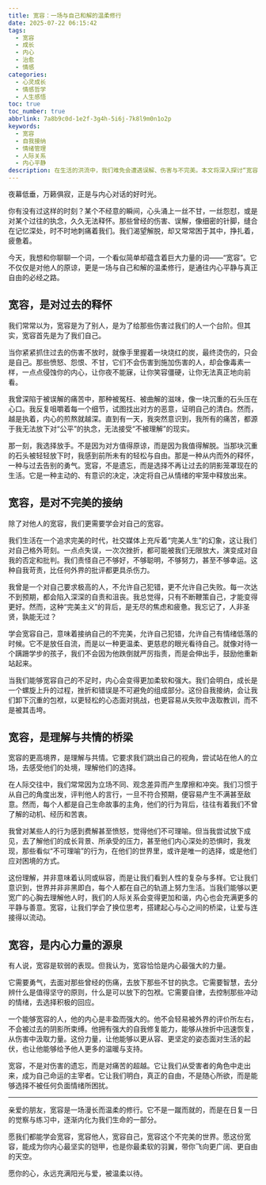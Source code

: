 ```yaml
---
title: 宽容：一场与自己和解的温柔修行
date: 2025-07-22 06:15:42
tags:
  - 宽容
  - 成长
  - 内心
  - 治愈
  - 情感
categories:
  - 心灵成长
  - 情感哲学
  - 人生感悟
toc: true
toc_number: true
abbrlink: 7a8b9c0d-1e2f-3g4h-5i6j-7k8l9m0n1o2p
keywords:
  - 宽容
  - 自我接纳
  - 情绪管理
  - 人际关系
  - 内心平静
description: 在生活的洪流中，我们难免会遭遇误解、伤害与不完美。本文将深入探讨“宽容”这一看似简单却蕴含巨大力量的品质。它不仅是对他人的释怀，更是对自我的温柔拥抱，是通往内心平静与真正自由的必经之路。让我们一同感受宽容带来的治愈与成长，学会放下执念，活出更丰盛的人生。
---
```


夜幕低垂，万籁俱寂，正是与内心对话的好时光。

你有没有过这样的时刻？某个不经意的瞬间，心头涌上一丝不甘，一丝怨怼，或是对某个过往的执念，久久无法释怀。那些曾经的伤害、误解，像细密的针脚，缝合在记忆深处，时不时地刺痛着我们。我们渴望解脱，却又常常困于其中，挣扎着，疲惫着。

今天，我想和你聊聊一个词，一个看似简单却蕴含着巨大力量的词——“宽容”。它不仅仅是对他人的原谅，更是一场与自己和解的温柔修行，是通往内心平静与真正自由的必经之路。

## 宽容，是对过去的释怀

我们常常以为，宽容是为了别人，是为了给那些伤害过我们的人一个台阶。但其实，宽容首先是为了我们自己。

当你紧紧抓住过去的伤害不放时，就像手里握着一块烧红的炭，最终烫伤的，只会是自己。那些愤怒、怨恨、不甘，它们不会伤害到施加伤害的人，却会像毒素一样，一点点侵蚀你的内心，让你夜不能寐，让你笑容僵硬，让你无法真正地向前看。

我曾深陷于被误解的痛苦中，那种被冤枉、被曲解的滋味，像一块沉重的石头压在心口。我反复咀嚼着每一个细节，试图找出对方的恶意，证明自己的清白。然而，越是执着，内心的煎熬就越深。直到有一天，我突然意识到，我所有的痛苦，都源于我无法放下对“公平”的执念，无法接受“不被理解”的现实。

那一刻，我选择放手。不是因为对方值得原谅，而是因为我值得解脱。当那块沉重的石头被轻轻放下时，我感到前所未有的轻松与自由。那是一种从内而外的释怀，一种与过去告别的勇气。宽容，不是遗忘，而是选择不再让过去的阴影笼罩现在的生活。它是一种主动的、有意识的决定，决定将自己从情绪的牢笼中释放出来。

## 宽容，是对不完美的接纳

除了对他人的宽容，我们更需要学会对自己的宽容。

我们生活在一个追求完美的时代，社交媒体上充斥着“完美人生”的幻象，这让我们对自己格外苛刻。一点点失误，一次次挫折，都可能被我们无限放大，演变成对自我的否定和批判。我们责怪自己不够好，不够聪明，不够努力，甚至不够幸运。这种自我苛责，比任何外界的批评都更具杀伤力。

我曾是一个对自己要求极高的人，不允许自己犯错，更不允许自己失败。每一次达不到预期，都会陷入深深的自责和沮丧。我总觉得，只有不断鞭策自己，才能变得更好。然而，这种“完美主义”的背后，是无尽的焦虑和疲惫。我忘记了，人非圣贤，孰能无过？

学会宽容自己，意味着接纳自己的不完美，允许自己犯错，允许自己有情绪低落的时候。它不是放任自流，而是以一种更温柔、更慈悲的眼光看待自己。就像对待一个蹒跚学步的孩子，我们不会因为他跌倒就严厉指责，而是会伸出手，鼓励他重新站起来。

当我们能够宽容自己的不足时，内心会变得更加柔软和强大。我们会明白，成长是一个螺旋上升的过程，挫折和错误是不可避免的组成部分。这份自我接纳，会让我们卸下沉重的包袱，以更轻松的心态面对挑战，也更容易从失败中汲取教训，而不是被其击垮。

## 宽容，是理解与共情的桥梁

宽容的更高境界，是理解与共情。它要求我们跳出自己的视角，尝试站在他人的立场，去感受他们的处境，理解他们的选择。

在人际交往中，我们常常因为立场不同、观念差异而产生摩擦和冲突。我们习惯于从自己的角度出发，评判他人的言行，一旦不符合预期，便容易产生不满甚至敌意。然而，每个人都是自己生命故事的主角，他们的行为背后，往往有着我们不曾了解的动机、经历和苦衷。

我曾对某些人的行为感到费解甚至愤怒，觉得他们不可理喻。但当我尝试放下成见，去了解他们的成长背景、所承受的压力，甚至他们内心深处的恐惧时，我发现，那些看似“不可理喻”的行为，在他们的世界里，或许是唯一的选择，或是他们应对困境的方式。

这份理解，并非意味着认同或纵容，而是让我们看到人性的复杂与多样。它让我们意识到，世界并非非黑即白，每个人都在自己的轨道上努力生活。当我们能够以更宽广的心胸去理解他人时，我们的人际关系会变得更加和谐，内心也会充满更多的平静与善意。宽容，让我们学会了换位思考，搭建起心与心之间的桥梁，让爱与连接得以流动。

## 宽容，是内心力量的源泉

有人说，宽容是软弱的表现。但我认为，宽容恰恰是内心最强大的力量。

它需要勇气，去面对那些曾经的伤痛，去放下那些不甘的执念。它需要智慧，去分辨什么是值得坚守的原则，什么是可以放下的包袱。它需要自律，去控制那些冲动的情绪，去选择积极的回应。

一个能够宽容的人，他的内心是丰盈而强大的。他不会轻易被外界的评价所左右，不会被过去的阴影所束缚。他拥有强大的自我修复能力，能够从挫折中迅速恢复，从伤害中汲取力量。这份力量，让他能够以更从容、更坚定的姿态面对生活的起伏，也让他能够给予他人更多的温暖与支持。

宽容，不是对伤害的遗忘，而是对痛苦的超越。它让我们从受害者的角色中走出来，成为自己命运的主宰者。它让我们明白，真正的自由，不是随心所欲，而是能够选择不被任何负面情绪所困扰。

---

亲爱的朋友，宽容是一场漫长而温柔的修行。它不是一蹴而就的，而是在日复一日的觉察与练习中，逐渐内化为我们生命的一部分。

愿我们都能学会宽容，宽容他人，宽容自己，宽容这个不完美的世界。愿这份宽容，能成为你内心最坚实的铠甲，也是你最柔软的羽翼，带你飞向更广阔、更自由的天空。

愿你的心，永远充满阳光与爱，被温柔以待。